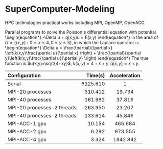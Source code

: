 # SuperComputer-Modeling
HPC technologies practical works including MPI, OpenMP, OpenACC

Parallel programs to solve the Poisson's differential equation with potential
\begin{equation*}
    -\Delta u + q(x,y)u = F(x,y)
\end{equation*}
in the area of $\Pi = \{(x,y): 0 \leqslant x \leqslant 4, 0 \leqslant y \leqslant 3\}$, in which the Laplace operator is
\begin{equation*}
    \Delta u = \frac{\partial}{\partial x} \left(k(x,y)\frac{\partial u}{\partial x} \right) + \frac{\partial}{\partial y}\left(k(x,y)\frac{\partial u}{\partial y} \right)
\end{equation*}
The true function is $u(x,y)=\sqrt{4+xy}$, $k(x,y) = 4 + x + y, q(x,y) = x + y$. 

| Configuration | Time(s) | Acceleration |
| :-----| ----: | :----: |
| Serial | 6125.610 | 1 |
| MPI-20 processes | 310.412 | 19.734 |
| MPI-40 processes | 161.982 | 37.816 |
| MPI-20 processes-2 threads | 263.950 | 23.207 |
| MPI-40 processes-2 threads | 133.614 | 45.846 |
| MPI-ACC-1 gpu| 10.154 | 465.684 |
| MPI-ACC-2 gpu | 6.292 | 973.555 |
| MPI-ACC-4 gpu | 3.324 | 1842.842 |

